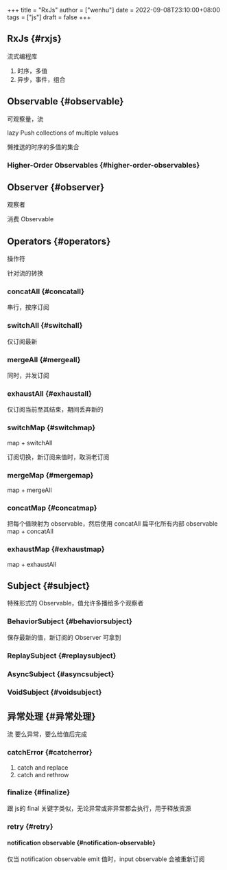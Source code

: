 +++
title = "RxJs"
author = ["wenhu"]
date = 2022-09-08T23:10:00+08:00
tags = ["js"]
draft = false
+++

## RxJs {#rxjs}

流式编程库

1.  时序，多值
2.  异步，事件，组合


## Observable {#observable}

可观察量，流

lazy Push collections of multiple values

懒推送的时序的多值的集合


### Higher-Order Observables {#higher-order-observables}


## Observer {#observer}

观察者

消费 Observable


## Operators {#operators}

操作符

针对流的转换


### concatAll {#concatall}

串行，按序订阅


### switchAll {#switchall}

仅订阅最新


### mergeAll {#mergeall}

同时，并发订阅


### exhaustAll {#exhaustall}

仅订阅当前至其结束，期间丢弃新的


### switchMap {#switchmap}

map + switchAll

订阅切换，新订阅来值时，取消老订阅


### mergeMap {#mergemap}

map + mergeAll


### concatMap {#concatmap}

把每个值映射为 observable，然后使用 concatAll 扁平化所有内部 observable
map + concatAll


### exhaustMap {#exhaustmap}

map + exhaustAll


## Subject {#subject}

特殊形式的 Observable，值允许多播给多个观察者


### BehaviorSubject {#behaviorsubject}

保存最新的值，新订阅的 Observer 可拿到


### ReplaySubject {#replaysubject}


### AsyncSubject {#asyncsubject}


### VoidSubject {#voidsubject}


## 异常处理 {#异常处理}

流 要么异常，要么给值后完成


### catchError {#catcherror}

1.  catch and replace
2.  catch and rethrow


### finalize {#finalize}

跟 js的 final 关键字类似，无论异常或非异常都会执行，用于释放资源


### retry {#retry}


#### notification observable {#notification-observable}

仅当 notification observable emit 值时，input observable 会被重新订阅
